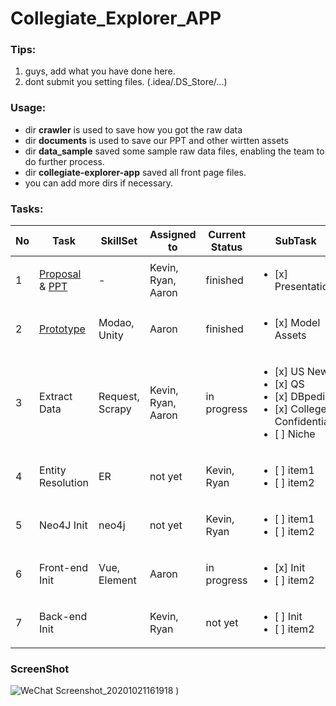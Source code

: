 # Collegiate_Explorer_APP

### Tips:
1. guys, add what you have done here.
2. dont submit you setting files. (.idea/.DS_Store/...)


### Usage:
- dir <b>crawler</b> is used to save how you got the raw data
- dir <b>documents</b> is used to save our PPT and other wirtten assets
- dir <b>data_sample</b> saved some sample raw data files, enabling the team to do further process.
- dir <b>collegiate-explorer-app</b> saved all front page files.
- you can add more dirs if necessary.


### Tasks:
| No|     Task       | SkillSet | Assigned to   | Current Status | SubTask | 
|---|----------------|---------------|---------------|----------------|-----------|
| 1 |[Proposal](https://github.com/Chit-Chaat/Collegiate_Explorer_APP/blob/main/documents/proposal.pdf) & [PPT](https://github.com/Chit-Chaat/Collegiate_Explorer_APP/blob/main/documents/proposal_ppt.pdf)  | -  | Kevin, Ryan, Aaron | finished|  <ul><li>[x] Presentation</li>
| 2 |[Prototype](https://modao.cc/app/PGbqNSPourjzgZo74MkyITYfuJwUVl4?simulator_type=device&sticky)   | Modao, Unity  | Aaron | finished |  <ul><li>[x] Model Assets</li>
| 3 |Extract Data | Request, Scrapy  | Kevin, Ryan, Aaron | in progress|  <ul><li>[x] US News</li><li>[x] QS</li><li>[x] DBpedia</li><li>[x] College Confidential</li><li>[ ] Niche</li></ul>
| 4 |Entity Resolution | ER  | not yet | Kevin, Ryan |  <ul><li>[ ] item1</li><li>[ ] item2</li></ul>
| 5 |Neo4J Init   | neo4j  | not yet | Kevin, Ryan |  <ul><li>[ ] item1</li><li>[ ] item2</li></ul>
| 6 |Front-end Init   | Vue, Element  | Aaron | in progress |  <ul><li>[x] Init</li><li>[ ] item2</li></ul>
| 7 |Back-end Init   |   | Kevin, Ryan | not yet |  <ul><li>[ ] Init</li><li>[ ] item2</li></ul>

### ScreenShot
![WeChat Screenshot_20201021161918](https://user-images.githubusercontent.com/24391143/96800006-32f92b80-13b9-11eb-991a-f42889a4c03c.png)
)

